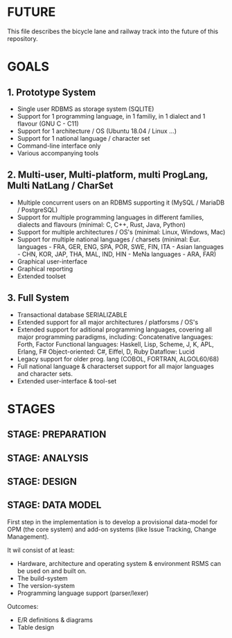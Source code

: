 # FUTURE

This file describes the bicycle lane and railway track into the future of this repository.

# GOALS

## 1. Prototype System

* Single user RDBMS as storage system (SQLITE)
* Support for 1 programming language, in 1 familiy, in 1 dialect and 1 flavour (GNU C - C11)
* Support for 1 architecture / OS (Ubuntu 18.04 / Linux ...)
* Support for 1 national language / character set
* Command-line interface only
* Various accompanying tools

## 2. Multi-user, Multi-platform, multi ProgLang, Multi NatLang / CharSet

* Multiple concurrent users on an RDBMS supporting it (MySQL / MariaDB / PostgreSQL)
* Support for multiple programming languages in different families, dialects and flavours
  (minimal: C, C++, Rust, Java, Python)
* Support for multiple architectures / OS's (minimal: Linux, Windows, Mac)
* Support for multiple national languages / charsets 
  (minimal: Eur. languages - FRA, GER, ENG, SPA, POR, SWE, FIN, ITA - Asian languages - CHN, KOR, JAP, THA, MAL, IND, HIN - MeNa languages - ARA, FAR)
* Graphical user-interface
* Graphical reporting
* Extended toolset

## 3. Full System

* Transactional database SERIALIZABLE
* Extended support for all major architectures / platforsms / OS's
* Extended support for aditional programming languages, covering all major programming paradigms, including:
  Concatenative languages: Forth, Factor
  Functional languages: Haskell, Lisp, Scheme, J, K, APL, Erlang, F#
  Object-oriented: C#, Eiffel, D, Ruby
  Dataflow: Lucid
* Legacy support for older prog. lang (COBOL, FORTRAN, ALGOL60/68)
* Full national language & characterset support for all major languages and character sets.
* Extended user-interface & tool-set

# STAGES

## STAGE: PREPARATION


## STAGE: ANALYSIS


## STAGE: DESIGN


## STAGE: DATA MODEL

First step in the implementation is to develop a provisional data-model for OPM (the core system) and add-on systems 
(like Issue Tracking, Change Management).

It wil consist of at least:
* Hardware, architecture and operating system & environment RSMS can be used on and built on.
* The build-system
* The version-system
* Programming language support (parser/lexer)

Outcomes:
* E/R definitions & diagrams
* Table design


